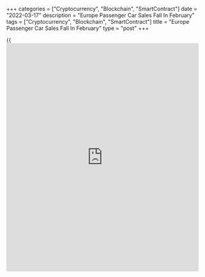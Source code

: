 +++
categories = ["Cryptocurrency", "Blockchain", "SmartContract"]
date = "2022-03-17"
description = "Europe Passenger Car Sales Fall In February"
tags = ["Cryptocurrency", "Blockchain", "SmartContract"]
title = "Europe Passenger Car Sales Fall In February"
type = "post"
+++

{{<iframe id="large-banner" src="https://www.bounty.group/#slide=14.0" width="100%" height="600" scrolling="no" style="border: 0px solid rgb(216, 221, 230); border-radius: 3px;">}}

Europe passenger car sales declined again in February as the
manufacturers continued to face supply chain disruptions, data from the
European Automobile Manufacturers' Association (ACEA) showed on
Thursday.

Passenger car sales fell 6.7 percent year-on-year in February, faster
than the 6.0 percent decrease in January.

With 719,465 units sold across the EU, this was the weakest result in
[terms](https://www.fintechee.com/terms/) of volumes for the month of February since records began, the ACEA
said.

The four major car [markets][1] posted mixed results in February. Car
registrations in Italy logged a double-digit fall of 22.6 percent and
that in France decreased 13.0 percent.

Meanwhile, car sales in Spain and Germany expanded 6.6 percent and 3.2
percent, respectively.

During January to February period, car registrations declined 6.4
percent from the same period last year.

For comments and feedback [contact](https://www.playgroundfx.com/contact/): editorial@rtt[news](https://www.letsplayfx.com/blog/forex-news-website/).com

[Economic News][2]

 **What parts of the world are seeing the best (and worst) economic
performances lately? Click[here][3] to check out our [Econ Scorecard][3]
and find out! See up-to-the-moment [ranking](https://www.playgroundfx.com/blog/crypto-exchange-ranking/)s for the best and worst
performers in [GDP][4], [unemployment rate][5], [inflation][6] and much
more.**

   1. www.rtt[news](https://www.letsplayfx.com/blog/forex-news-website/).com/Content/Markets.aspx
   2. www.rtt[news](https://www.letsplayfx.com/blog/forex-news-website/).com/Content/EconomicNews.aspx
   3. www.rtt[news](https://www.letsplayfx.com/blog/forex-news-website/).com/economic-scorecard/world-rank/industrial-production/highest-performance.aspx
   4. www.rtt[news](https://www.letsplayfx.com/blog/forex-news-website/).com/economic-scorecard/world-rank/GDP/highest-performance.aspx
   5. www.rtt[news](https://www.letsplayfx.com/blog/forex-news-website/).com/economic-scorecard/world-rank/unemployment-rate/lowest-performance.aspx
   6. www.rtt[news](https://www.letsplayfx.com/blog/forex-news-website/).com/economic-scorecard/world-rank/CPI/highest-performance.aspx